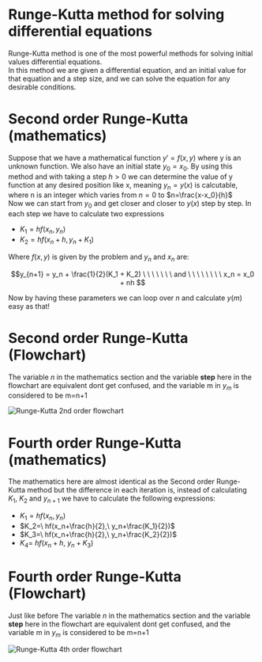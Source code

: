 # Runge-Kutta method for solving differential equations

Runge-Kutta method is one of the most powerful methods for solving initial values differential equations.<br />
In this method we are given a differential equation, and an initial value for that equation and a step size, and we can solve the equation for any desirable conditions.


# Second order Runge-Kutta (mathematics)
Suppose that we have a mathematical function $y' = f(x,y)$ where y is an unknown function. We also have an initial state $y_0 = x_0$. By using this method and with taking a step $h>0$ we can determine the value of y function at any desired position like x, meaning $y_n = y(x)$ is calcutable, where n is an integer which varies from $n=0$ to $n=\frac{x-x_0}{h}$ 
<br />Now we can start from $y_0$ and get closer and closer to $y(x)$ step by step. In each step we have to calculate two expressions

*  $K_1 = hf(x_n , y_n)$
*  $K_2 = hf(x_n + h , y_n + K_1)$

Where $f(x,y)$ is given by the problem and $y_n$ and $x_n$ are:

$$y_{n+1} = y_n + \frac{1}{2}(K_1 + K_2) \ \ \ \ \ \ \ and \ \ \ \ \ \ \ \ x_n = x_0 + nh $$

Now by having these parameters we can loop over $n$ and calculate $y(m)$ easy as that!

#  Second order Runge-Kutta (Flowchart) 

The variable $n$ in the mathematics section and the variable **step** here in the flowchart are equivalent dont get confused, and the variable m in $y_m$ is considered to be m=n+1

![Runge-Kutta 2nd order flowchart](https://github.com/Karen-Najafzadeh/Numerical-Calculations/assets/106056574/68b35654-97e6-4227-8a07-cd1eba112035)

# Fourth order Runge-Kutta (mathematics)

The mathematics here are almost identical as the Second order Runge-Kutta method but the difference in each iteration is, instead of calculating $K_1$, $K_2$ and $y_{n+1}$ we have to calculate the following expressions:

* $K_1 = hf(x_n , y_n)$
* $K_2=\ hf(x_n+\frac{h}{2},\ y_n+\frac{K_1}{2})$
* $K_3=\ hf(x_n+\frac{h}{2},\ y_n+\frac{K_2}{2})$
* $K_4=\ hf(x_n+h,\ y_n+K_3)$

# Fourth order Runge-Kutta (Flowchart)

Just like before The variable $n$ in the mathematics section and the variable **step** here in the flowchart are equivalent dont get confused, and the variable m in $y_m$ is considered to be m=n+1

![Runge-Kutta 4th order flowchart](https://github.com/Karen-Najafzadeh/Numerical-Calculations/assets/106056574/eaa66993-7968-46f7-bf86-0450a71286ec)
